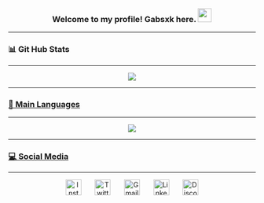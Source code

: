<h3 align="center">
  Welcome to my profile! Gabsxk here.
  <img src="https://media.giphy.com/media/hvRJCLFzcasrR4ia7z/giphy.gif" width="28">
</h3>
<hr>

<h3 align="left">
  📊 Git Hub Stats 
</h3>
<hr>
  <div align="center">
  <a href="https://github.com/Gabsxk">
    <img align="center" src="https://github-readme-stats.vercel.app/api?username=gabsxk&show_icons=true&theme=dark&bg_color=00000000&include_all_commits=true&count_private=true"/>
  </div>
<hr>  
<h3 align="left">
  🧠 Main Languages 
</h3>
  <hr>
  <div align="center">
  <img align="center" src = "https://github-readme-stats.vercel.app/api/top-langs/?username=Gabsxk&layout=compact&show_icons=true&theme=dark&bg_color=00000000&include_all_commits=true"/>
  </div> 
<hr>
<h3 align="left">
  💻 Social Media 
</h3>
  <hr>
  <div align="center">
    <a href="https://www.instagram.com/gabg.jpg/" target="_blank"><img width="32px" title="Instagram" src="https://cdn4.iconfinder.com/data/icons/social-messaging-ui-color-shapes-2-free/128/social-instagram-new-circle-512.png"/></a>
    &#8287;&#8287;&#8287;&#8287;&#8287;
    <a href="https://twitter.com/gabxskg_" target="_blank"><img width="32px" title="Twitter" src="https://cdn4.iconfinder.com/data/icons/social-media-icons-the-circle-set/48/twitter_circle-512.png"/></a>
    &#8287;&#8287;&#8287;&#8287;&#8287;
    <a href = "mailto:souza.gabrielg@gmail.com"><img width="32px" title="Gmail" src="https://downloadr2.apkmirror.com/wp-content/uploads/2020/10/Gmail_round.png"/></a> 
    &#8287;&#8287;&#8287;&#8287;&#8287;
    <a href="https://www.linkedin.com/in/souzagabrielg/" target="_blank"><img width="32px" title="LinkedIn" src="https://i.imgur.com/Y9lbNqu.png"/></a> 
    &#8287;&#8287;&#8287;&#8287;&#8287;
    <a href="https://discord.com/users/255077452504629248" target="_blank"><img width="32px" title="Discord" src="https://i.imgur.com/tNMFePQ.png"/></a> 
 </div>

  
